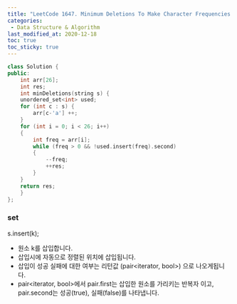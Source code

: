 ```yaml
---
title: "LeetCode 1647. Minimum Deletions To Make Character Frequencies Unique"
categories:
 - Data Structure & Algorithm
last_modified_at: 2020-12-18
toc: true
toc_sticky: true
---
```



```c++
class Solution {
public:
    int arr[26];
    int res;
    int minDeletions(string s) {
	unordered_set<int> used;
	for (int c : s) {
		arr[c-'a'] ++;
	}
	for (int i = 0; i < 26; i++)
	{
		int freq = arr[i];
		while (freq > 0 && !used.insert(freq).second)
		{
			--freq;
			++res;
		}
	}
	return res;
    }
};
```
### set

s.insert(k);
- 원소 k를 삽입합니다.
- 삽입시에 자동으로 정렬된 위치에 삽입됩니다.
- 삽입이 성공 실패에 대한 여부는 리턴값 (pair<iterator, bool>) 으로 나오게됩니다.
- pair<iterator, bool>에서 pair.first는 삽입한 원소를 가리키는 반복자 이고, pair.second는 성공(true), 실패(false)를 나타냅니다.
